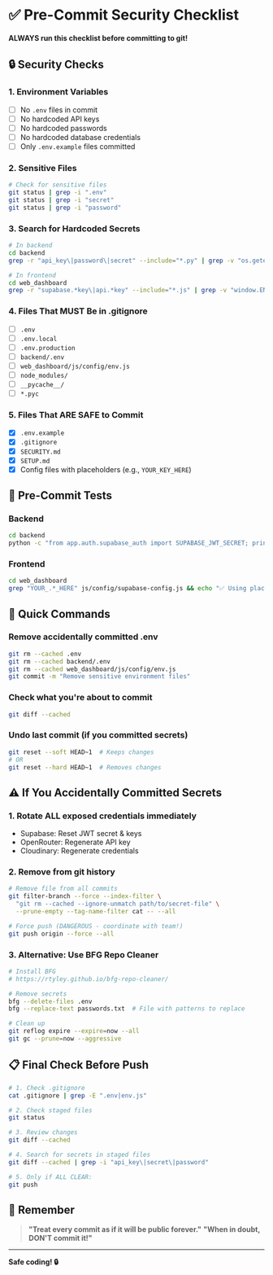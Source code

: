 # ✅ Pre-Commit Security Checklist

**ALWAYS run this checklist before committing to git!**

## 🔒 Security Checks

### 1. Environment Variables
- [ ] No `.env` files in commit
- [ ] No hardcoded API keys
- [ ] No hardcoded passwords
- [ ] No hardcoded database credentials
- [ ] Only `.env.example` files committed

### 2. Sensitive Files
```bash
# Check for sensitive files
git status | grep -i ".env"
git status | grep -i "secret"
git status | grep -i "password"
```

### 3. Search for Hardcoded Secrets
```bash
# In backend
cd backend
grep -r "api_key\|password\|secret" --include="*.py" | grep -v "os.getenv\|Field(default=None"

# In frontend
cd web_dashboard
grep -r "supabase.*key\|api.*key" --include="*.js" | grep -v "window.ENV\|YOUR_.*_HERE"
```

### 4. Files That MUST Be in .gitignore
- [ ] `.env`
- [ ] `.env.local`
- [ ] `.env.production`
- [ ] `backend/.env`
- [ ] `web_dashboard/js/config/env.js`
- [ ] `node_modules/`
- [ ] `__pycache__/`
- [ ] `*.pyc`

### 5. Files That ARE SAFE to Commit
- [x] `.env.example`
- [x] `.gitignore`
- [x] `SECURITY.md`
- [x] `SETUP.md`
- [x] Config files with placeholders (e.g., `YOUR_KEY_HERE`)

## 🧪 Pre-Commit Tests

### Backend
```bash
cd backend
python -c "from app.auth.supabase_auth import SUPABASE_JWT_SECRET; print('✅ OK' if SUPABASE_JWT_SECRET is None else '❌ HARDCODED!')"
```

### Frontend
```bash
cd web_dashboard
grep "YOUR_.*_HERE" js/config/supabase-config.js && echo "✅ Using placeholders" || echo "❌ Hardcoded keys found!"
```

## 🚀 Quick Commands

### Remove accidentally committed .env
```bash
git rm --cached .env
git rm --cached backend/.env
git rm --cached web_dashboard/js/config/env.js
git commit -m "Remove sensitive environment files"
```

### Check what you're about to commit
```bash
git diff --cached
```

### Undo last commit (if you committed secrets)
```bash
git reset --soft HEAD~1  # Keeps changes
# OR
git reset --hard HEAD~1  # Removes changes
```

## ⚠️ If You Accidentally Committed Secrets

### 1. Rotate ALL exposed credentials immediately
- Supabase: Reset JWT secret & keys
- OpenRouter: Regenerate API key
- Cloudinary: Regenerate credentials

### 2. Remove from git history
```bash
# Remove file from all commits
git filter-branch --force --index-filter \
  "git rm --cached --ignore-unmatch path/to/secret-file" \
  --prune-empty --tag-name-filter cat -- --all

# Force push (DANGEROUS - coordinate with team!)
git push origin --force --all
```

### 3. Alternative: Use BFG Repo Cleaner
```bash
# Install BFG
# https://rtyley.github.io/bfg-repo-cleaner/

# Remove secrets
bfg --delete-files .env
bfg --replace-text passwords.txt  # File with patterns to replace

# Clean up
git reflog expire --expire=now --all
git gc --prune=now --aggressive
```

## 📋 Final Check Before Push

```bash
# 1. Check .gitignore
cat .gitignore | grep -E ".env|env.js"

# 2. Check staged files
git status

# 3. Review changes
git diff --cached

# 4. Search for secrets in staged files
git diff --cached | grep -i "api_key\|secret\|password"

# 5. Only if ALL CLEAR:
git push
```

## 🎯 Remember

> **"Treat every commit as if it will be public forever."**
> **"When in doubt, DON'T commit it!"**

---

**Safe coding! 🔒**

